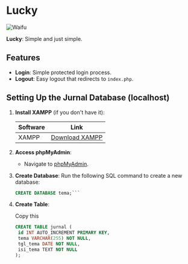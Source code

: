 # Lucky

![Waifu](https://i.pinimg.com/736x/a1/51/1b/a1511b5885428f8e6331fad46f8e8213.jpg)

**Lucky**: Simple and just simple.

## Features

- **Login**: Simple protected login process.
- **Logout**: Easy logout that redirects to `index.php`.

## Setting Up the Jurnal Database (localhost)

1. **Install XAMPP** (if you don't have it):
   

      | Software | Link |
      |----------|------|
      | XAMPP    | [Download XAMPP](https://www.apachefriends.org/download.html) |


2. **Access phpMyAdmin**:
   - Navigate to [phpMyAdmin](http://localhost/phpmyadmin/).
3. **Create Database**:
   Run the following SQL command to create a new database:
   
   ```sql
   CREATE DATABASE tema;```
   
   
5. **Create Table**:
   
   Copy this
   
   ```sql
   CREATE TABLE jurnal (
    id INT AUTO_INCREMENT PRIMARY KEY,
    tema VARCHAR(255) NOT NULL,
    tgl_tema DATE NOT NULL,
    isi_tema TEXT NOT NULL
   );
